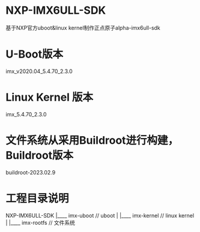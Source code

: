 # NXP-IMX6ULL-SDK
基于NXP官方uboot&amp;linux kernel制作正点原子alpha-imx6ull-sdk

# U-Boot版本
imx_v2020.04_5.4.70_2.3.0

# Linux Kernel 版本
imx_5.4.70_2.3.0

# 文件系统从采用Buildroot进行构建，Buildroot版本
buildroot-2023.02.9

# 工程目录说明
NXP-IMX6ULL-SDK
      |____ imx-uboot    // uboot
      |
      |____ imx-kernel   // linux kernel
      |
      |____ imx-rootfs   // 文件系统
